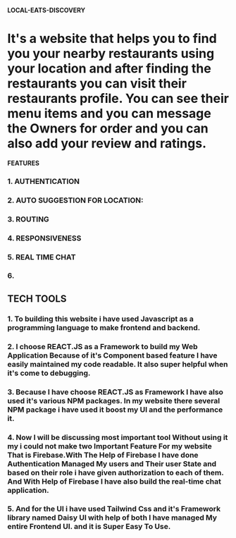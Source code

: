 **LOCAL-EATS-DISCOVERY**
# It's a website that helps you to find you your nearby restaurants using your location and after finding the restaurants you can visit their restaurants profile. You can see their menu items and you can message the Owners for order and you can also add your review and ratings.

**FEATURES**
### 1. AUTHENTICATION

### 2. AUTO SUGGESTION FOR LOCATION:
### 3. ROUTING
### 4. RESPONSIVENESS
### 5. REAL TIME CHAT
### 6.

## TECH TOOLS 
### 1. To building this website i have used Javascript as a programming language to make frontend and backend.
### 2. I choose REACT.JS as a Framework to build my Web Application Because of it's Component based feature I have easily maintained my code readable. It also super helpful when it's come to debugging.

### 3. Because I have choose REACT.JS as Framework I have also used it's various NPM packages. In my website there several NPM package i have used it boost my UI and the performance it.

### 4. Now I will be discussing most important tool Without using it my i could not make two Important Feature For my website That is Firebase.With The Help of Firebase I have done Authentication Managed My users and Their user State and based on their role i have given authorization to each of them. And With Help of Firebase I have also build the real-time chat application.

### 5. And for the UI i have used Tailwind Css and it's Framework library named Daisy UI with help of both I have managed My entire Frontend UI. and it is Super Easy To Use.


